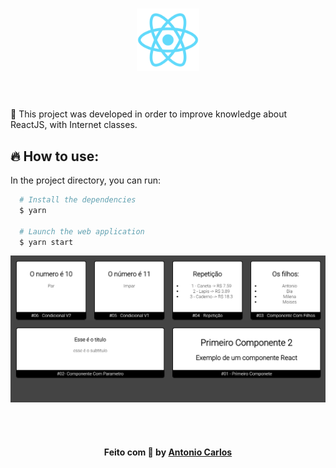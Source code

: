 <h3 align="center">
    <img alt="Logo" title="#logo" width="100px" src=".github/logo.png">
    <br><br>
    <br>
</h3

## :rocket: This project was developed in order to improve knowledge about ReactJS, with Internet classes.

## :fire: How to use:

In the project directory, you can run:

```sh
  # Install the dependencies
  $ yarn 

  # Launch the web application
  $ yarn start
```

 ![](.github/Web.png)
 <br>

 <br><br>


 <h4 align="center">
    Feito com 💜 by <a href="https://www.linkedin.com/in/antonio-carlos-44b106129/" target="_blank">Antonio Carlos</a>
</h4>